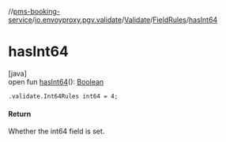 //[pms-booking-service](../../../../index.md)/[io.envoyproxy.pgv.validate](../../index.md)/[Validate](../index.md)/[FieldRules](index.md)/[hasInt64](has-int64.md)

# hasInt64

[java]\
open fun [hasInt64](has-int64.md)(): [Boolean](https://kotlinlang.org/api/core/kotlin-stdlib/kotlin/-boolean/index.html)

`.validate.Int64Rules int64 = 4;`

#### Return

Whether the int64 field is set.